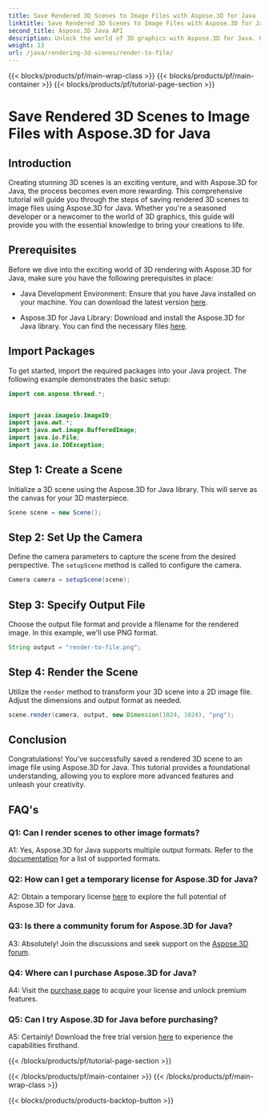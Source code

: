 ```yaml
---
title: Save Rendered 3D Scenes to Image Files with Aspose.3D for Java
linktitle: Save Rendered 3D Scenes to Image Files with Aspose.3D for Java
second_title: Aspose.3D Java API
description: Unlock the world of 3D graphics with Aspose.3D for Java. Learn to save stunning scenes to images effortlessly.
weight: 13
url: /java/rendering-3d-scenes/render-to-file/
---
```


{{< blocks/products/pf/main-wrap-class >}}
{{< blocks/products/pf/main-container >}}
{{< blocks/products/pf/tutorial-page-section >}}

# Save Rendered 3D Scenes to Image Files with Aspose.3D for Java

## Introduction

Creating stunning 3D scenes is an exciting venture, and with Aspose.3D for Java, the process becomes even more rewarding. This comprehensive tutorial will guide you through the steps of saving rendered 3D scenes to image files using Aspose.3D for Java. Whether you're a seasoned developer or a newcomer to the world of 3D graphics, this guide will provide you with the essential knowledge to bring your creations to life.

## Prerequisites

Before we dive into the exciting world of 3D rendering with Aspose.3D for Java, make sure you have the following prerequisites in place:

- Java Development Environment: Ensure that you have Java installed on your machine. You can download the latest version [here](https://www.java.com/download/).

- Aspose.3D for Java Library: Download and install the Aspose.3D for Java library. You can find the necessary files [here](https://releases.aspose.com/3d/java/).

## Import Packages

To get started, import the required packages into your Java project. The following example demonstrates the basic setup:

```java
import com.aspose.threed.*;


import javax.imageio.ImageIO;
import java.awt.*;
import java.awt.image.BufferedImage;
import java.io.File;
import java.io.IOException;
```

## Step 1: Create a Scene

Initialize a 3D scene using the Aspose.3D for Java library. This will serve as the canvas for your 3D masterpiece.

```java
Scene scene = new Scene();
```

## Step 2: Set Up the Camera

Define the camera parameters to capture the scene from the desired perspective. The `setupScene` method is called to configure the camera.

```java
Camera camera = setupScene(scene);
```

## Step 3: Specify Output File

Choose the output file format and provide a filename for the rendered image. In this example, we'll use PNG format.

```java
String output = "render-to-file.png";
```

## Step 4: Render the Scene

Utilize the `render` method to transform your 3D scene into a 2D image file. Adjust the dimensions and output format as needed.

```java
scene.render(camera, output, new Dimension(1024, 1024), "png");
```

## Conclusion

Congratulations! You've successfully saved a rendered 3D scene to an image file using Aspose.3D for Java. This tutorial provides a foundational understanding, allowing you to explore more advanced features and unleash your creativity.

## FAQ's

### Q1: Can I render scenes to other image formats?

A1: Yes, Aspose.3D for Java supports multiple output formats. Refer to the [documentation](https://reference.aspose.com/3d/java/) for a list of supported formats.

### Q2: How can I get a temporary license for Aspose.3D for Java?

A2: Obtain a temporary license [here](https://purchase.aspose.com/temporary-license/) to explore the full potential of Aspose.3D for Java.

### Q3: Is there a community forum for Aspose.3D for Java?

A3: Absolutely! Join the discussions and seek support on the [Aspose.3D forum](https://forum.aspose.com/c/3d/18).

### Q4: Where can I purchase Aspose.3D for Java?

A4: Visit the [purchase page](https://purchase.aspose.com/buy) to acquire your license and unlock premium features.

### Q5: Can I try Aspose.3D for Java before purchasing?

A5: Certainly! Download the free trial version [here](https://releases.aspose.com/) to experience the capabilities firsthand.

{{< /blocks/products/pf/tutorial-page-section >}}

{{< /blocks/products/pf/main-container >}}
{{< /blocks/products/pf/main-wrap-class >}}

{{< blocks/products/products-backtop-button >}}
